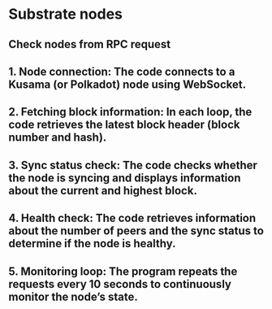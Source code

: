 # Substrate nodes
## Check nodes from RPC request

##  1.	Node connection: The code connects to a Kusama (or Polkadot) node using WebSocket.
## 	2.	Fetching block information: In each loop, the code retrieves the latest block header (block number and hash).
## 	3.	Sync status check: The code checks whether the node is syncing and displays information about the current and highest block.
## 	4.	Health check: The code retrieves information about the number of peers and the sync status to determine if the node is healthy.
## 	5.	Monitoring loop: The program repeats the requests every 10 seconds to continuously monitor the node’s state.
